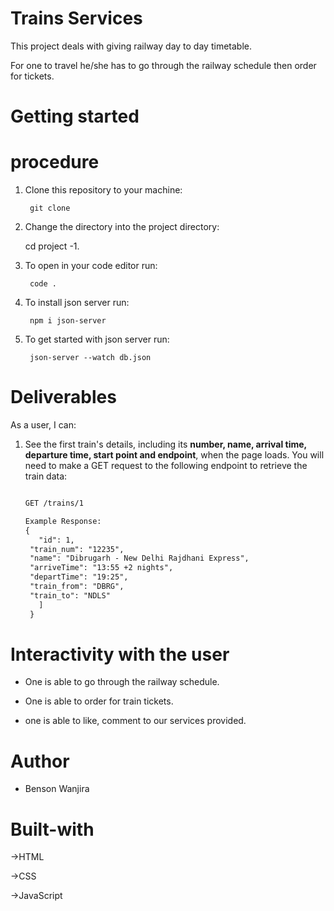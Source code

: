 # Trains Services

This project deals with giving railway day to day timetable.

For one to travel he/she has to go through the railway schedule then order for tickets.



# Getting started


# procedure

1. Clone this repository to your machine:

        git clone 

2. Change the directory into the project directory: 

      cd project -1.

3. To open in your code editor run: 

        code .

4. To install json server run: 

        npm i json-server

5. To get started with json server run: 

        json-server --watch db.json

# Deliverables

As a user, I can:

1. See the first train's details, including its **number, name, arrival time, departure time, start point 
    and endpoint**, when the page loads. You will need to make a GET request to the
   following endpoint to retrieve the train data:

   ```txt

   GET /trains/1

   Example Response:
   {
      "id": 1,
    "train_num": "12235",
    "name": "Dibrugarh - New Delhi Rajdhani Express",
    "arriveTime": "13:55 +2 nights",
    "departTime": "19:25",
    "train_from": "DBRG",
    "train_to": "NDLS"
      ]
    }
   ```

# Interactivity with the user

-  One is able to go through the railway schedule.

-  One is able to order for train tickets.

-   one is able to like, comment to our services provided.


# Author

- Benson Wanjira

# Built-with

->HTML

->CSS

->JavaScript

